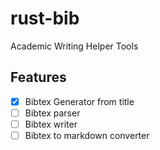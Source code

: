 # rust-bib
Academic Writing Helper Tools


## Features

- [x] Bibtex Generator from title 
- [ ] Bibtex parser
- [ ] Bibtex writer
- [ ] Bibtex to markdown converter